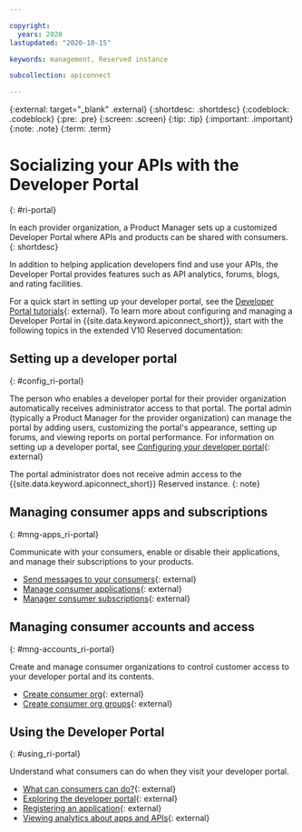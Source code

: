 ```yaml
---

copyright:
  years: 2020
lastupdated: "2020-10-15"

keywords: management, Reserved instance

subcollection: apiconnect

---
```


{:external: target="_blank" .external} 
{:shortdesc: .shortdesc}
{:codeblock: .codeblock}
{:pre: .pre}
{:screen: .screen}
{:tip: .tip}
{:important: .important}
{:note: .note}
{:term: .term}

# Socializing your APIs with the Developer Portal
{: #ri-portal}

In each provider organization, a Product Manager sets up a customized Developer Portal where APIs and products can be shared with consumers.
{: shortdesc}

In addition to helping application developers find and use your APIs, the Developer Portal provides features such as API analytics, forums, blogs, and rating facilities.

For a quick start in setting up your developer portal, see the [Developer Portal tutorials](https://www.ibm.com/support/knowledgecenter/SSMNED_v10cloud/com.ibm.apic.devportal.doc/tutorials_devportal_home.html){: external}. To learn more about configuring and managing a Developer Portal in {{site.data.keyword.apiconnect_short}}, start with the following topics in the extended V10 Reserved documentation:

## Setting up a developer portal
{: #config_ri-portal}

The person who enables a developer portal for their provider organization automatically receives administrator access to that portal. The portal admin (typically a Product Manager for the provider organization) can manage the portal by adding users, customizing the portal's appearance, setting up forums, and viewing reports on portal performance. For information on setting up a developer portal, see [Configuring your developer portal](https://www.ibm.com/support/knowledgecenter/SSMNED_v10cloud/com.ibm.apic.devportal.doc/capim_devportal_admin.htm){: external}

The portal administrator does not receive admin access to the {{site.data.keyword.apiconnect_short}} Reserved instance.
{: note}


## Managing consumer apps and subscriptions
{: #mng-apps_ri-portal}

Communicate with your consumers, enable or disable their applications, and manage their subscriptions to your products.
 
- [Send messages to your consumers](https://www.ibm.com/support/knowledgecenter/SSMNED_v10cloud/com.ibm.apic.apionprem.doc/task_apionprem_send_message_consumer.html){: external}
- [Manage consumer applications](https://www.ibm.com/support/knowledgecenter/SSMNED_v10cloud/com.ibm.apic.apionprem.doc/manage_dev_app.html){: external}
- [Manager consumer subscriptions](https://www.ibm.com/support/knowledgecenter/SSMNED_v10cloud/com.ibm.apic.apionprem.doc/tapic_subscriptions_manage.html){: external}
				
## Managing consumer accounts and access
{: #mng-accounts_ri-portal}

Create and manage consumer organizations to control customer access to your developer portal and its contents.

- [Create consumer org](https://www.ibm.com/support/knowledgecenter/SSMNED_v10cloud/com.ibm.apic.apionprem.doc/apionprem_manage_consumerorgs.html){: external}
- [Create consumer org groups](https://www.ibm.com/support/knowledgecenter/SSMNED_v10cloud/com.ibm.apic.apionprem.doc/tapic_consumer_org_groups.html){: external}

				
## Using the Developer Portal
{: #using_ri-portal}

Understand what consumers can do when they visit your developer portal.

- [What can consumers can do?](https://www.ibm.com/support/knowledgecenter/SSMNED_v10cloud/com.ibm.apic.devportal.doc/con_cmsportal_storefront.html){: external}
- [Exploring the developer portal](https://www.ibm.com/support/knowledgecenter/SSMNED_v10cloud/com.ibm.apic.devportal.doc/capim_portal_APIs.html){: external}
- [Registering an application](https://www.ibm.com/support/knowledgecenter/SSMNED_v10cloud/com.ibm.apic.devportal.doc/task_cmsportal_registerapps.html){: external}
- [Viewing analytics about apps and APIs](https://www.ibm.com/support/knowledgecenter/SSMNED_v10cloud/com.ibm.apic.devportal.doc/capim_portal_analyticsparent.html){: external}
